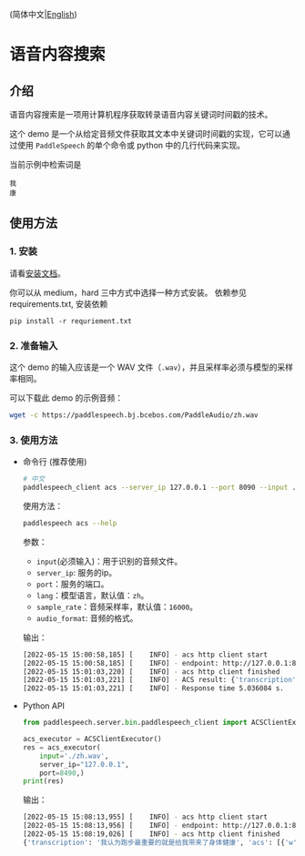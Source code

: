 (简体中文|[English](./README.md))

# 语音内容搜索
## 介绍
语音内容搜索是一项用计算机程序获取转录语音内容关键词时间戳的技术。

这个 demo 是一个从给定音频文件获取其文本中关键词时间戳的实现，它可以通过使用 `PaddleSpeech` 的单个命令或 python 中的几行代码来实现。

当前示例中检索词是
```
我
康
```
## 使用方法
### 1. 安装
请看[安装文档](https://github.com/PaddlePaddle/PaddleSpeech/blob/develop/docs/source/install_cn.md)。

你可以从 medium，hard 三中方式中选择一种方式安装。
依赖参见 requirements.txt, 安装依赖

```
pip install -r requriement.txt 
```

### 2. 准备输入
这个 demo 的输入应该是一个 WAV 文件（`.wav`），并且采样率必须与模型的采样率相同。

可以下载此 demo 的示例音频：
```bash
wget -c https://paddlespeech.bj.bcebos.com/PaddleAudio/zh.wav
```
### 3. 使用方法
- 命令行 (推荐使用)
  ```bash
  # 中文
  paddlespeech_client acs --server_ip 127.0.0.1 --port 8090 --input ./zh.wav 
  ```
  
  使用方法：
  ```bash
  paddlespeech acs --help
  ```
  参数：
  - `input`(必须输入)：用于识别的音频文件。
  - `server_ip`: 服务的ip。
  - `port`：服务的端口。
  - `lang`：模型语言，默认值：`zh`。
  - `sample_rate`：音频采样率，默认值：`16000`。
  - `audio_format`: 音频的格式。

  输出：
  ```bash
  [2022-05-15 15:00:58,185] [    INFO] - acs http client start
  [2022-05-15 15:00:58,185] [    INFO] - endpoint: http://127.0.0.1:8490/paddlespeech/asr/search
  [2022-05-15 15:01:03,220] [    INFO] - acs http client finished
  [2022-05-15 15:01:03,221] [    INFO] - ACS result: {'transcription': '我认为跑步最重要的就是给我带来了身体健康', 'acs': [{'w': '我', 'bg': 0, 'ed': 1.6800000000000002}, {'w': '我', 'bg': 2.1, 'ed': 4.28}, {'w': '康', 'bg': 3.2, 'ed': 4.92}]}
  [2022-05-15 15:01:03,221] [    INFO] - Response time 5.036084 s.
  ```

- Python API
  ```python
  from paddlespeech.server.bin.paddlespeech_client import ACSClientExecutor

  acs_executor = ACSClientExecutor()
  res = acs_executor(
      input='./zh.wav',
      server_ip="127.0.0.1",
      port=8490,)
  print(res)
  ```

  输出：
  ```bash
  [2022-05-15 15:08:13,955] [    INFO] - acs http client start
  [2022-05-15 15:08:13,956] [    INFO] - endpoint: http://127.0.0.1:8490/paddlespeech/asr/search
  [2022-05-15 15:08:19,026] [    INFO] - acs http client finished
  {'transcription': '我认为跑步最重要的就是给我带来了身体健康', 'acs': [{'w': '我', 'bg': 0, 'ed': 1.6800000000000002}, {'w': '我', 'bg': 2.1, 'ed': 4.28}, {'w': '康', 'bg': 3.2, 'ed': 4.92}]}
  ```
